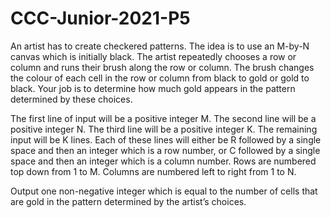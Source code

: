 # CCC-Junior-2021-P5
An artist has to create checkered patterns. The idea is to use an M-by-N canvas which is initially black. The artist repeatedly chooses a row or column and runs their brush along the row or column. The brush changes the colour of each cell in the row or column from black to gold or gold to black. Your job is to determine how much gold appears in the pattern determined by these choices.

The first line of input will be a positive integer M. The second line will be a positive integer N. The third line will be a positive integer K. The remaining input will be K lines. Each of these lines will either be R followed by a single space and then an integer which is a row number, or C followed by a single space and then an integer which is a column number. Rows are numbered top down from 1 to M. Columns are numbered left to right from 1 to N.

Output one non-negative integer which is equal to the number of cells that are gold in the pattern determined by the artist’s choices.

